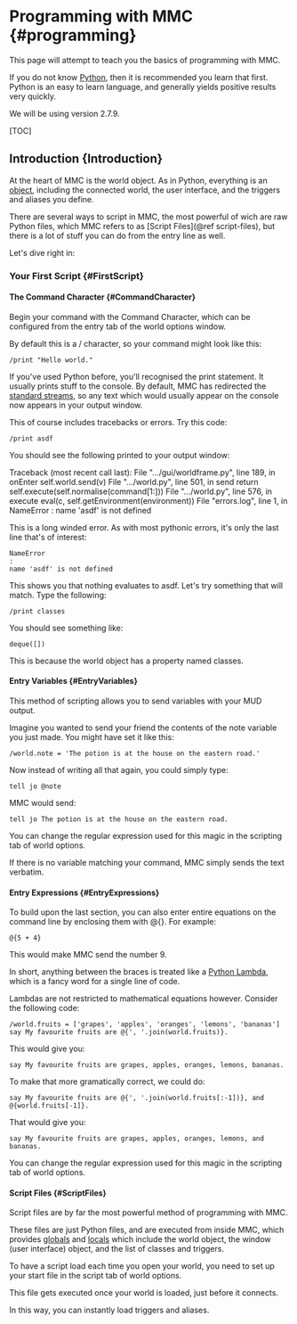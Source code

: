 # Programming with MMC {#programming}

This page will attempt to teach you the basics of programming with MMC.

If you do not know [Python](http://www.python.org), then it is recommended you learn that first. Python is an easy to learn language, and generally yields positive results very quickly.

We will be using version 2.7.9.

[TOC]

## Introduction {Introduction}

At the heart of MMC is the world object. As in Python, everything is an [object](https://docs.python.org/2/tutorial/classes.html), including the connected world, the user interface, and the triggers and aliases you define.

There are several ways to script in MMC, the most powerful of wich are raw Python files, which MMC refers to as [Script Files](@ref script-files), but there is a lot of stuff you can do from the entry line as well.

Let's dive right in:

### Your First Script {#FirstScript}

#### The Command Character {#CommandCharacter}

Begin your command with the Command Character, which can be configured from the entry tab of the world options window.

By default this is a / character, so your command might look like this:

    /print "Hello world."
 
If you've used Python before, you'll recognised the print statement. It usually prints stuff to the console. By default, MMC has redirected the [standard streams](http://en.wikipedia.org/wiki/Standard_streams), so any text which would usually appear on the console now appears in your output window.

This of course includes tracebacks or errors. Try this code:

    /print asdf
 
You should see the following printed to your output window:

   Traceback (most recent call last):
      File ".../gui/worldframe.py", line 189, in onEnter
    self.world.send(v)
      File ".../world.py", line 501, in send
    return self.execute(self.normalise(command[1:]))
      File ".../world.py", line 576, in execute
    eval(c, self.getEnvironment(environment))
      File "errors.log", line 1, in <module>
    NameError
    : 
    name 'asdf' is not defined

This is a long winded error. As with most pythonic errors, it's only the last line that's of interest:

    NameError
    : 
    name 'asdf' is not defined

This shows you that nothing evaluates to asdf. Let's try something that will match. Type the following:

    /print classes
 
You should see something like:

    deque([])

This is because the world object has a property named classes.

#### Entry Variables {#EntryVariables}

This method of scripting allows you to send variables with your MUD output.

Imagine you wanted to send your friend the contents of the note variable you just made. You might have set it like this:

    /world.note = 'The potion is at the house on the eastern road.'

Now instead of writing all that again, you could simply type:

    tell jo @note

MMC would send:

    tell jo The potion is at the house on the eastern road.

You can change the regular expression used for this magic in the scripting tab of world options.

If there is no variable matching your command, MMC simply sends the text verbatim.

#### Entry Expressions {#EntryExpressions}

To build upon the last section, you can also enter entire equations on the command line by enclosing them with @{}. For example:

    @{5 + 4}
 
This would make MMC send the number 9.

In short, anything between the braces is treated like a [Python Lambda](http://www.secnetix.de/olli/Python/lambda_functions.hawk), which is a fancy word for a single line of code.

Lambdas are not restricted to mathematical equations however. Consider the following code:

    /world.fruits = ['grapes', 'apples', 'oranges', 'lemons', 'bananas']
    say My favourite fruits are @{', '.join(world.fruits)}.
 
This would give you:

    say My favourite fruits are grapes, apples, oranges, lemons, bananas.
 
To make that more gramatically correct, we could do:

    say My favourite fruits are @{', '.join(world.fruits[:-1])}, and @{world.fruits[-1]}.

That would give you:

    say My favourite fruits are grapes, apples, oranges, lemons, and bananas.

You can change the regular expression used for this magic in the scripting tab of world options.

#### Script Files {#ScriptFiles}

Script files are by far the most powerful method of programming with MMC.

These files are just Python files, and are executed from inside MMC, which provides [globals](https://docs.python.org/2/library/functions.html#globals) and [locals](https://docs.python.org/2/library/functions.html#locals) which include the world object, the window (user interface) object, and the list of classes and triggers.

To have a script load each time you open your world, you need to set up your start file in the script tab of world options.

This file gets executed once your world is loaded, just before it connects.

In this way, you can instantly load triggers and aliases.

